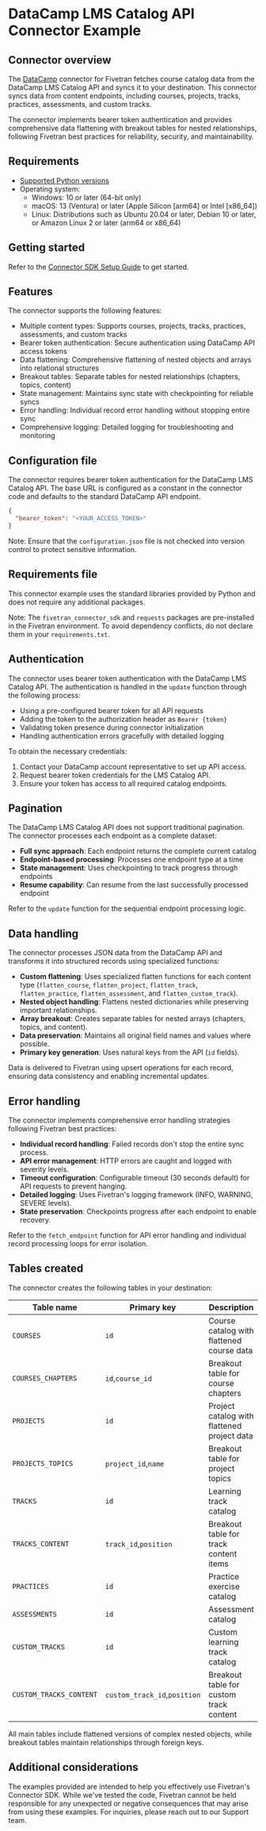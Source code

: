 # DataCamp LMS Catalog API Connector Example

## Connector overview

The [DataCamp](https://www.datacamp.com/) connector for Fivetran fetches course catalog data from the DataCamp LMS Catalog API and syncs it to your destination. This connector syncs data from content endpoints, including courses, projects, tracks, practices, assessments, and custom tracks.

The connector implements bearer token authentication and provides comprehensive data flattening with breakout tables for nested relationships, following Fivetran best practices for reliability, security, and maintainability.

## Requirements

- [Supported Python versions](https://github.com/fivetran/fivetran_connector_sdk/blob/main/README.md#requirements)
- Operating system:
  - Windows: 10 or later (64-bit only)
  - macOS: 13 (Ventura) or later (Apple Silicon [arm64] or Intel [x86_64])
  - Linux: Distributions such as Ubuntu 20.04 or later, Debian 10 or later, or Amazon Linux 2 or later (arm64 or x86_64)

## Getting started

Refer to the [Connector SDK Setup Guide](https://fivetran.com/docs/connectors/connector-sdk/setup-guide) to get started.

## Features

The connector supports the following features:

- Multiple content types: Supports courses, projects, tracks, practices, assessments, and custom tracks
- Bearer token authentication: Secure authentication using DataCamp API access tokens
- Data flattening: Comprehensive flattening of nested objects and arrays into relational structures
- Breakout tables: Separate tables for nested relationships (chapters, topics, content)
- State management: Maintains sync state with checkpointing for reliable syncs
- Error handling: Individual record error handling without stopping entire sync
- Comprehensive logging: Detailed logging for troubleshooting and monitoring

## Configuration file

The connector requires bearer token authentication for the DataCamp LMS Catalog API. The base URL is configured as a constant in the connector code and defaults to the standard DataCamp API endpoint.

```json
{
  "bearer_token": "<YOUR_ACCESS_TOKEN>"
}
```

Note: Ensure that the `configuration.json` file is not checked into version control to protect sensitive information.

## Requirements file

This connector example uses the standard libraries provided by Python and does not require any additional packages.

Note: The `fivetran_connector_sdk` and `requests` packages are pre-installed in the Fivetran environment. To avoid dependency conflicts, do not declare them in your `requirements.txt`.

## Authentication

The connector uses bearer token authentication with the DataCamp LMS Catalog API. The authentication is handled in the `update` function through the following process:

- Using a pre-configured bearer token for all API requests
- Adding the token to the authorization header as `Bearer {token}`
- Validating token presence during connector initialization
- Handling authentication errors gracefully with detailed logging

To obtain the necessary credentials:
1. Contact your DataCamp account representative to set up API access.
2. Request bearer token credentials for the LMS Catalog API.
3. Ensure your token has access to all required catalog endpoints.

## Pagination

The DataCamp LMS Catalog API does not support traditional pagination. The connector processes each endpoint as a complete dataset:

- **Full sync approach**: Each endpoint returns the complete current catalog
- **Endpoint-based processing**: Processes one endpoint type at a time
- **State management**: Uses checkpointing to track progress through endpoints
- **Resume capability**: Can resume from the last successfully processed endpoint

Refer to the `update` function for the sequential endpoint processing logic.

## Data handling

The connector processes JSON data from the DataCamp API and transforms it into structured records using specialized functions:

- **Custom flattening**: Uses specialized flatten functions for each content type (`flatten_course`, `flatten_project`, `flatten_track`, `flatten_practice`, `flatten_assessment`, and `flatten_custom_track`).
- **Nested object handling**: Flattens nested dictionaries while preserving important relationships.
- **Array breakout**: Creates separate tables for nested arrays (chapters, topics, and content).
- **Data preservation**: Maintains all original field names and values where possible.
- **Primary key generation**: Uses natural keys from the API (`id` fields).

Data is delivered to Fivetran using upsert operations for each record, ensuring data consistency and enabling incremental updates.

## Error handling

The connector implements comprehensive error handling strategies following Fivetran best practices:

- **Individual record handling**: Failed records don't stop the entire sync process.
- **API error management**: HTTP errors are caught and logged with severity levels.
- **Timeout configuration**: Configurable timeout (30 seconds default) for API requests to prevent hanging.
- **Detailed logging**: Uses Fivetran's logging framework (INFO, WARNING, SEVERE levels).
- **State preservation**: Checkpoints progress after each endpoint to enable recovery.

Refer to the `fetch_endpoint` function for API error handling and individual record processing loops for error isolation.

## Tables created

The connector creates the following tables in your destination:

| Table name              | Primary key    | Description |
|-------------------------|----------------|-------------|
| `COURSES`               | `id`           | Course catalog with flattened course data |
| `COURSES_CHAPTERS`      | `id`,`course_id` | Breakout table for course chapters |
| `PROJECTS`              | `id`           | Project catalog with flattened project data |
| `PROJECTS_TOPICS`       | `project_id`,`name` | Breakout table for project topics |
| `TRACKS`                | `id`           | Learning track catalog |
| `TRACKS_CONTENT`        | `track_id`,`position` | Breakout table for track content items |
| `PRACTICES`             | `id`           | Practice exercise catalog |
| `ASSESSMENTS`           | `id`           | Assessment catalog |
| `CUSTOM_TRACKS`         | `id`           | Custom learning track catalog |
| `CUSTOM_TRACKS_CONTENT` | `custom_track_id`,`position` | Breakout table for custom track content |

All main tables include flattened versions of complex nested objects, while breakout tables maintain relationships through foreign keys.

## Additional considerations

The examples provided are intended to help you effectively use Fivetran's Connector SDK. While we've tested the code, Fivetran cannot be held responsible for any unexpected or negative consequences that may arise from using these examples. For inquiries, please reach out to our Support team.
